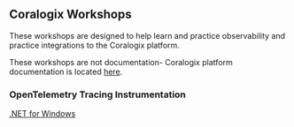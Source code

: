 ## Coralogix Workshops

These workshops are designed to help learn and practice observability and practice integrations to the Coralogix platform.

These workshops are not documentation- Coralogix platform documentation is located [here](https://coralogix.com/docs/).

### OpenTelemetry Tracing Instrumentation

[.NET for Windows](otel/dotnet-windows/index.md)